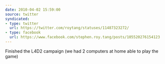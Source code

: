 ```yaml
---
date: 2010-04-02 15:59:00
source: twitter
syndicated:
- type: twitter
  url: https://twitter.com/roytang/statuses/11487323272/
- type: facebook
  url: https://www.facebook.com/stephen.roy.tang/posts/105520276154123
---
```


Finished the L4D2 campaign (we had 2 computers at home able to play the game)